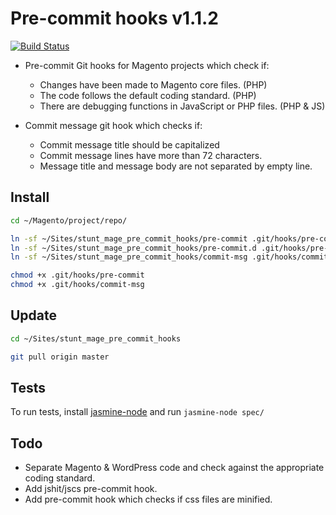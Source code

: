 # Pre-commit hooks v1.1.2

[![Build Status](https://travis-ci.org/stuntcoders/stunt_mage_pre_commit_hooks.svg?branch=master)](https://travis-ci.org/stuntcoders/stunt_mage_pre_commit_hooks)

* Pre-commit Git hooks for Magento projects which check if:
  * Changes have been made to Magento core files. (PHP)
  * The code follows the default coding standard. (PHP)
  * There are debugging functions in JavaScript or PHP files. (PHP & JS)

* Commit message git hook which checks if:
  * Commit message title should be capitalized
  * Commit message lines have more than 72 characters.
  * Message title and message body are not separated by empty line.

## Install
```sh
cd ~/Magento/project/repo/

ln -sf ~/Sites/stunt_mage_pre_commit_hooks/pre-commit .git/hooks/pre-commit
ln -sf ~/Sites/stunt_mage_pre_commit_hooks/pre-commit.d .git/hooks/pre-commit.d
ln -sf ~/Sites/stunt_mage_pre_commit_hooks/commit-msg .git/hooks/commit-msg

chmod +x .git/hooks/pre-commit
chmod +x .git/hooks/commit-msg
```

## Update
```sh
cd ~/Sites/stunt_mage_pre_commit_hooks

git pull origin master
```

## Tests
To run tests, install [jasmine-node](https://github.com/mhevery/jasmine-node) and run `jasmine-node spec/`

## Todo
* Separate Magento & WordPress code and check against the appropriate coding standard.
* Add jshit/jscs pre-commit hook.
* Add pre-commit hook which checks if css files are minified.

